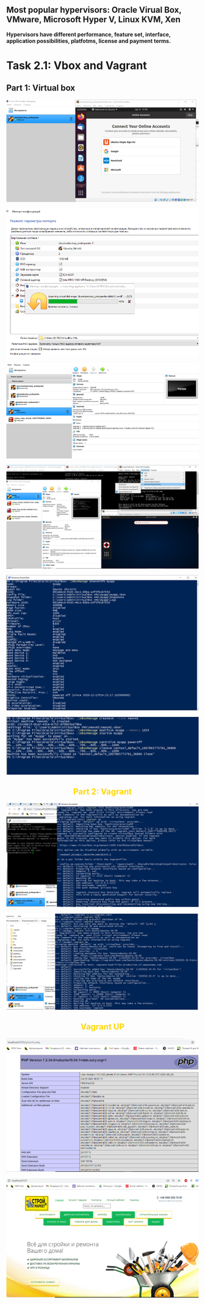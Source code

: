 
<h2>Most popular hypervisors: <strong>Oracle Virual Box, VMware, Microsoft Hyper V, Linux KVM, Xen</h2>
<p> Hypervisors have different performance, feature set, interface, application possibilities, platfotms, license and payment terms.</p>


<h1>Task 2.1: Vbox and Vagrant</h1>
<h2>Part 1: Virtual box</h2>		  
<p><img class="img-responsive" src="images/1installiso_ubuntu.png"></p>

<p><img src="images/1.8exportimport.png"></p>
<p><img class="img-responsive" src="images/2.4VB.png"></p>
<p><img class="img-responsive" src="images/2.1-2.4.png"></p>
<p><img class="img-responsive" src="images/3.3.png"></p>
<p><img class="img-responsive" src="images/3.4VMcli.png"></p>
<h2 style="text-align:center;color:gold;">Part 2: Vagrant</h2>
<p><img class="img-responsive" src="images/3.1-7vagrant_default.png"></p>
<p><img class="img-responsive" class="img-responsive" src="images/3.8ubuntu_lamp.png"></p>
<h2 style="text-align:center;color:gold;">Vagrant UP</h2>
<p><img src="images/3.8ubuntu_lamp2.png"></p>
<p><img class="img-responsive" src="images/3.8ubuntu.png"></p>